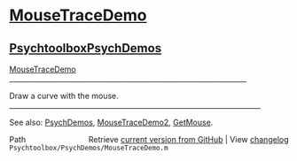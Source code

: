 # [MouseTraceDemo](MouseTraceDemo)
## [Psychtoolbox](Psychtoolbox)[PsychDemos](PsychDemos)

[MouseTraceDemo](MouseTraceDemo)  
\_\_\_\_\_\_\_\_\_\_\_\_\_\_\_\_\_\_\_\_\_\_\_\_\_\_\_\_\_\_\_\_\_\_\_\_\_\_\_\_\_\_\_\_\_\_\_\_\_\_\_\_\_\_\_\_\_\_\_\_\_\_\_\_\_\_\_  
  
Draw a curve with the mouse.  
\_\_\_\_\_\_\_\_\_\_\_\_\_\_\_\_\_\_\_\_\_\_\_\_\_\_\_\_\_\_\_\_\_\_\_\_\_\_\_\_\_\_\_\_\_\_\_\_\_\_\_\_\_\_\_\_\_\_\_\_\_\_\_\_\_\_\_\_\_\_\_  
  
See also: [PsychDemos](PsychDemos), [MouseTraceDemo2](MouseTraceDemo2), [GetMouse](GetMouse).  




<div class="code_header" style="text-align:right;">
  <span style="float:left;">Path&nbsp;&nbsp;</span> <span class="counter">Retrieve <a href=
  "https://raw.github.com/Psychtoolbox-3/Psychtoolbox-3/beta/Psychtoolbox/PsychDemos/MouseTraceDemo.m">current version from GitHub</a> | View <a href=
  "https://github.com/Psychtoolbox-3/Psychtoolbox-3/commits/beta/Psychtoolbox/PsychDemos/MouseTraceDemo.m">changelog</a></span>
</div>
<div class="code">
  <code>Psychtoolbox/PsychDemos/MouseTraceDemo.m</code>
</div>

